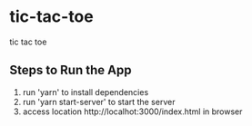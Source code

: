 # tic-tac-toe
tic tac toe

## Steps to Run the App
1. run 'yarn' to install dependencies
2. run 'yarn start-server' to start the server
3. access location http://localhot:3000/index.html in browser

